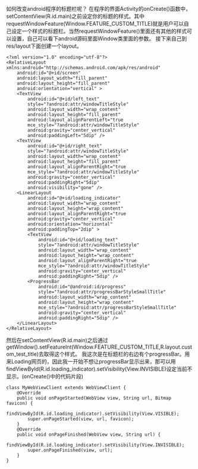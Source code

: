 如何改变android程序的标题栏呢？
在程序的界面Activity的onCreate()函数中，setContentView(R.id.main)之前设定你的标题的样式。其中requestWindowFeature(Window.FEATURE_CUSTOM_TITLE)就是用户可以自己设定一个样式的标题栏。当然requestWindowFeature()里面还有其他的样式可以设置，自己可以看下android源码里面Window类里面的参数。
接下来自己到res/layout下面创建一个layout。
```  
<?xml version="1.0" encoding="utf-8"?>
<RelativeLayout xmlns:android="http://schemas.android.com/apk/res/android"
    android:id="@+id/screen"
    android:layout_width="fill_parent"
    android:layout_height="fill_parent"
    android:orientation="vertical" >
    <TextView
        android:id="@+id/left_text"
        style="?android:attr/windowTitleStyle"
        android:layout_width="wrap_content"
        android:layout_height="fill_parent"
        android:layout_alignParentLeft="true
        mce_style="?android:attr/windowTitleStyle"
        android:gravity="center_vertical"
        android:paddingLeft="5dip" />
    <TextView
        android:id="@+id/right_text"
        style="?android:attr/windowTitleStyle"
        android:layout_width="wrap_content"
        android:layout_height="fill_parent"
        android:layout_alignParentRight="true
        mce_style="?android:attr/windowTitleStyle"
        android:gravity="center_vertical"
        android:paddingRight="5dip"
        android:visibility="gone" />
    <LinearLayout
        android:id="@+id/loading_indicator"
        android:layout_width="wrap_content"
        android:layout_height="wrap_content"
        android:layout_alignParentRight="true
        android:gravity="center_vertical"
        android:orientation="horizontal"
        android:paddingTop="2dip" >
        <TextView
            android:id="@+id/loading_text"
            style="?android:attr/windowTitleStyle"
            android:layout_width="wrap_content"
            android:layout_height="wrap_content"
            android:layout_alignParentRight="true
            mce_style="?android:attr/windowTitleStyle"
            android:gravity="center_vertical"
            android:paddingRight="5dip" />
        <ProgressBar
            android:id="@android:id/progress"
            style="?android:attr/progressBarStyleSmallTitle"
            android:layout_width="wrap_content"
            android:layout_height="wrap_content"
            mce_style="?android:attr/progressBarStyleSmallTitle"
            android:gravity="center_vertical"
            android:paddingRight="5dip" />
    </LinearLayout>
</RelativeLayout>
```
然后在setContentView(R.id.main)之后通过getWindow().setFeatureInt(Window.FEATURE_CUSTOM_TITLE,R.layout.custom_test_title)去取得这个样式。
我这次是在标题栏的右边有个progressBar。用来Loading网页的，因此我一开始不想让progressBar显示出来，那可以用findViewById(R.id.loading_indicator).setVisibility(View.INVISIBLE)设定当前不显示。(onCreate()中的代码片段)
```  
class MyWebViewClient extends WebViewClient {
	@Override
	public void onPageStarted(WebView view, String url, Bitmap favicon) {
		findViewById(R.id.loading_indicator).setVisibility(View.VISIBLE);
		super.onPageStarted(view, url, favicon);
	}
	@Override
	public void onPageFinished(WebView view, String url) {
		findViewById(R.id.loading_indicator).setVisibility(View.INVISIBLE);
		super.onPageFinished(view, url);
	}
}
```